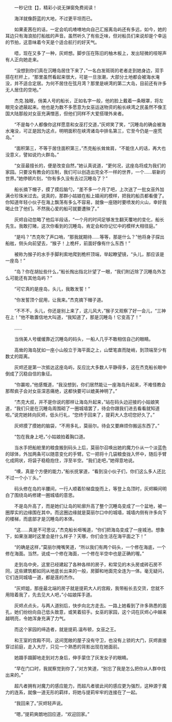 　　一秒记住【】，精彩小说无弹窗免费阅读！

　　海洋就像蔚蓝的大地，不过更平坦而已。

　　如果麦茜在的话，一定会叽叽喳喳地向自己汇报离岛屿还有多远，如今，她的耳边只有海浪拍打船舷的声音。虽然听久了有些乏味，但对船员们来说却是个幸运的节拍，这意味着今天是个适合航行的好天气。

　　唔，现在又多了一种，灰烬想。脚步压在陈旧的柚木板上，发出轻微的吱呀声有人正向她走来。

　　“没想到你们真在沉睡岛居住下来了，”一名白发斑斑的老者走到她身边，双手搭在栏杆上，“那里虽然看起来很大，可是一旦涨潮，大部分土地都会被海水淹没，并不适合定居。为何不居住在弦月湾？那里是峡湾的第二大岛，目前还有许多无人居住的空地。”

　　杰克.独眼，俏美人号的船长，正如名字一般，他的脸上戴着一条眼罩，将左眼完全遮蔽起来。他也是为数不多愿意为女巫运送物资的船长峡湾之民虽然不像王国大陆那般对女巫充满憎恶，但他们同样不大爱搭理外来者。

　　“不是每个人都像你这样愿意和女巫打交道，”灰烬笑了笑，“沉睡岛的确会被海水淹没，可正是因为这点，明明面积在峡湾诸岛中排名第三，它至今仍是一座荒岛。”

　　“面积第三，不等于居住面积第三，”杰克船长耸耸肩，“不能住人的话，再大也没意义，譬如说灼火群岛。”

　　“女巫最擅长的，便是改变自然，”她认真说道，“更何况，这座岛将成为我们的家园。只要没有教会的压制，我们可以创造出完全不一样的世界，一个……崭新的世界。”她停顿片刻，“你有多久没有去过沉睡岛了？”

　　船长摘下帽子，摸了摸后脑勺，“差不多一个月了吧，上次送了一批女巫外加满仓珍珠米过去。说真的，那群小姑娘在船上嬉闹的模样，把我的船员都看傻了。你知道年轻小伙子在海上飘荡有多么不容易，就像一座随时要喷发的火山，幸好我喝止住了他们。不然我心爱的船可就要遭殃了。”

　　灰烬自动忽略了他后半段话，“一个月的时间足够发生翻天覆地的变化，船长先生。我敢打赌，这次你看到的沉睡岛，肯定会和你记忆中的模样大相径庭。”

　　“是吗？”杰克吹了声口哨，“那我就期待……等等，那是什么？”他将身子探出船舷，侧头向前望去，“猴子！上桅杆，前面好像有什么东西！”

　　被称为猴子的水手手脚利索地爬到桅杆顶端，举起瞭望镜，“头儿，那应该是一座岛！”

　　“岛？你在胡扯些什么，”船长掏出指北针望了一眼，“我们附近除了沉睡岛外怎么可能还有其他岛屿？”

　　“可它真的是座岛，头儿，我敢发誓！”

　　“你发誓顶个屁用，让我来。”杰克摘下帽子道。

　　“不不不，头儿，你还是别上来了，这儿风大，”猴子又观察了好一会儿，“三神在上！”他不敢置信地大叫道，“我知道了，那是沉睡岛！它变高了！”

　　……

　　当俏美人号缓缓靠近沉睡岛的码头，一船人几乎不敢相信自己的眼睛。

　　高耸的海岛犹如一座小山般立于海平面之上，山壁笔直而陡峭，到顶端至少有数丈的距离。

　　灰烬还是第一次抵达这座岛屿，反应比大多数人平静得多，这在杰克船长眼中倒成了沉稳自信的象征。

　　“你赢啦，”他感慨道，“我没想到，你们居然能让一座海岛升起来，不难怪教会那帮疯子会对女巫深恶痛绝，这都快要可以媲美神明了。”

　　“杰克大叔，并不是你说的那样让海岛升起来，”站在码头边迎接的小姑娘笑道，“我们只是在沉睡岛周围砌了一圈城墙罢了，待会你跟我们进去看看就知道啦。”说完她转向灰烬，低头行礼，“您终于回来了，提莉大人念叨您好久了。”

　　灰烬摸了摸她的脑袋，“不用多礼，莫丽尔。待会又要麻烦你搬运东西了。”

　　“包在我身上吧，”小姑娘拍着胸口道。

　　当水手把船舱里的粮食搬到码头上后，莫丽尔召唤出她的魔力仆从一个淡蓝色的球体，外加两条可以随意变化的手臂。它一把将十几袋粮食拢入怀中，随后手臂化成网状，将袋子稳稳抱住，浮至半空。“我们走吧，”她得意地说。

　　“噢，真是个方便的能力，”船长抚掌道，“看到没小伙子们，你们这么多人还比不过一个小丫头。”

　　码头修在岛的半腰间，一行人顺着阶梯盘旋而上，等登上岛顶时，灰烬瞬间明白了围绕岛屿修建一圈城墙的意思。

　　不是岛升高了，而是她们让岛的轮廓升高了整个沉睡岛变成了一个盆地，被一圈厚实的边缘围在其中。而这圈边缘就是莫丽尔口中的城墙，城墙内侧有许多向下的楼梯，而底部才是沉睡岛的本体。

　　“这……真是不可思议，”杰克船长咂嘴道，“你们把海岛变成了一座城池。想象下，如果涨潮时这里会是什么样子？天哪，你们会生活在海平面之下！”

　　“的确是这样，”莫丽尔掩嘴笑道，“所以我们有两个码头，一个修在海底，一个修在海面。当然，说成一个修在海面，一个修在半空中也是正确的喔。”

　　走到岛中央，这里已经建起了各种各样的房子，和常见的木头房或砖石房不同，这些建筑都如同从地底长出来的一般，房脚和地面完全连为一体。毫无疑问，它们连同城墙一道，都是莲的杰作。

　　“灰烬姐，那座最北端的房子就是提莉大人的宫殿，我带船长去交货，您就不用陪着我了，先去见大人吧，”小姑娘挥手道。

　　灰烬点点头，与两人道别后，快步向北方走去。一路上她看到了许多熟悉的面孔，她们纷纷向自己低头致意，或笑着招手。女巫的家园，这个词在灰烬心中越来越明亮，令她浑身充满了力气。

　　而这个家园的缔造者，就是提莉.温布顿，女巫之王。

　　和王室的宫殿不同，这间宽敞的屋子没有守卫，也没有上锁的大门，灰烬直接穿过前庭，走入大厅，只见一个熟悉的背影出现在她面前。

　　她蹑手蹑脚地走到对方身后，伸手蒙住了灰发女子的眼睛。

　　“早在门口时，我就察觉到你了，”对方笑道，“别忘了我是怎么把你从人群中找出来的。”

　　超凡者拥有对魔力的感应能力，而超凡者彼此间的感应更为强烈，这种源于魔力的连系，就像一道无形的羁绊，将她与提莉牢牢的连接在了一起。

　　“我回来了。”灰烬轻声说。

　　“嗯，”提莉爽朗地回应道，“欢迎回家。”
